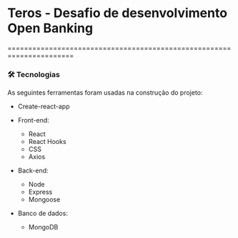 
# Teros - Desafio de desenvolvimento Open Banking

======================================================================

<!--ts-->
### 🛠 Tecnologias

As seguintes ferramentas foram usadas na construção do projeto:
- Create-react-app

- Front-end:
  - React
  - React Hooks
  - CSS
  - Axios

- Back-end:
  - Node
  - Express
  - Mongoose

- Banco de dados:
  - MongoDB



